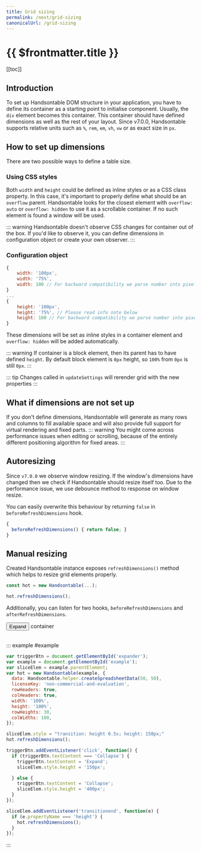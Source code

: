 ```yaml
---
title: Grid sizing
permalink: /next/grid-sizing
canonicalUrl: /grid-sizing
---
```


# {{ $frontmatter.title }}

[[toc]]

## Introduction

To set up Handsontable DOM structure in your application, you have to define its container as a starting point to initialise component. Usually, the `div` element becomes this container. This container should have defined dimensions as well as the rest of your layout. Since v7.0.0, Handsontable supports relative units such as `%`, `rem`, `em`, `vh`, `vw` or as exact size in `px`.

## How to set up dimensions

There are two possible ways to define a table size.

### Using CSS styles

Both `width` and `height` could be defined as inline styles or as a CSS class property. In this case, it's important to properly define what should be an `overflow` parent. Handsontable looks for the closest element with `overflow: auto` or `overflow: hidden` to use it as a scrollable container. If no such element is found a window will be used.

::: warning
Handsontable doesn't observe CSS changes for container out of the box.
If you'd like to observe it, you can define dimensions in configuration object or create your own observer.
:::

### Configuration object

```js
{
    width: '100px',
    width: '75%',
    width: 100 // For backward compatibility we parse number into pixels
}
...
{
    height: '100px',
    height: '75%', // Please read info note below
    height: 100 // For backward compatibility we parse number into pixels
}
```

These dimensions will be set as inline styles in a container element and `overflow: hidden` will be added automatically.

::: warning
If container is a block element, then its parent has to have defined `height`. By default block element is `0px` height, so `100%` from `0px` is still `0px`.
:::

::: tip
Changes called in `updateSettings` will rerender grid with the new properties
:::

## What if dimensions are not set up

If you don't define dimensions, Handsontable will generate as many rows and columns to fill available space and will also provide full support for virtual rendering and fixed parts.
::: warning
You might come across performance issues when editing or scrolling, because of the entirely different positioning algorithm for fixed areas.
:::
## Autoresizing

Since `v7.0.0` we observe window resizing. If the window's dimensions have changed then we check if Handsontable should resize itself too. Due to the performance issue, we use debounce method to response on window resize.

You can easily overwrite this behaviour by returning `false` in `beforeRefreshDimensions` hook.

```js
{
  beforeRefreshDimensions() { return false; }
}
```
## Manual resizing

Created Handsontable instance exposes `refreshDimensions()` method which helps to resize grid elements properly.

```js
const hot = new Handsontable(...);

hot.refreshDimensions();
```

Additionally, you can listen for two hooks, `beforeRefreshDimensions` and `afterRefreshDimensions`.

<button id="expander" className="button button--primary">Expand</button> container
<br/><br/>

::: example #example
```js
var triggerBtn = document.getElementById('expander');
var example = document.getElementById('example');
var sliceElem = example.parentElement;
var hot = new Handsontable(example, {
  data: Handsontable.helper.createSpreadsheetData(50, 50),
  licenseKey: 'non-commercial-and-evaluation',
  rowHeaders: true,
  colHeaders: true,
  width: '100%',
  height: '100%',
  rowHeights: 30,
  colWidths: 100,
});

sliceElem.style = "transition: height 0.5s; height: 150px;"
hot.refreshDimensions();

triggerBtn.addEventListener('click', function() {
  if (triggerBtn.textContent === 'Collapse') {
    triggerBtn.textContent = 'Expand';
    sliceElem.style.height = '150px';

  } else {
    triggerBtn.textContent = 'Collapse';
    sliceElem.style.height = '400px';
  }
});

sliceElem.addEventListener('transitionend', function(e) {
  if (e.propertyName === 'height') {
    hot.refreshDimensions();
  }
});
```
:::
